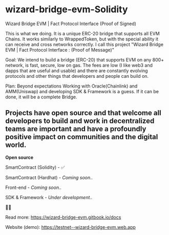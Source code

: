 # wizard-bridge-evm-Solidity
Wizard Bridge EVM | Fact Protocol Interface (Proof of Signed)

This is what we doing. It is a unique ERC-20 bridge that supports all EVM Chains. It works similarly to WrappedToken, but with the special ability it can receive and cross networks correctly. I call this project "Wizard Bridge EVM | Fact Protocol Interface : (Proof of Message)"

Goal: We intend to build a bridge (ERC-20) that supports EVM on any 800+ network, is fast, secure, low on gas. The fees are low (I like web3 and dapps that are useful and usable) and there are constantly evolving protocols and other things that developers and people can build on.

Plan: Beyond expectations Working with Oracle(Chainlink) and AMM(Uniswap) and developing SDK & Framework is a guess. If it can be done, it will be a complete Bridge.

Projects have open source and that welcome all developers to build and work in decentralized teams are important and have a profoundly positive impact on communities and the digital world.
----------------------------------------------------------------------------------------------
**Open source**

SmartContract (Solidity) - ✅

SmartContract (Hardhat) - *Coming soon..*

Front-end - *Coming soon..*

SDK & Framework - *Under development..*


👩‍💻

Read more: https://wizard-bridge-evm.gitbook.io/docs

Website (demo): https://testnet--wizard-bridge-evm.web.app
